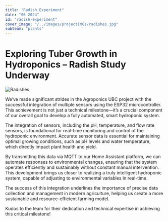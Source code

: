 ```yaml
---
title: "Radish Experiment"
date: "06-2024"
id: "radish-experiment"
cover_image: "/../images/projectIMGs/radishes.jpg"
subteam: "plants"
---
```

# Exploring Tuber Growth in Hydroponics – Radish Study Underway

![Radishes](../images/projectIMGs/radishes.jpg "The Radishes")

We’ve made significant strides in the Agroponics UBC project with the successful integration of multiple sensors using the ESP32 microcontroller. This achievement is not just a technical milestone—it’s a crucial component of our overall goal to develop a fully automated, smart hydroponic system. 

The integration of sensors, including the pH, temperature, and flow rate sensors, is foundational for real-time monitoring and control of the hydroponic environment. Accurate sensor data is essential for maintaining optimal growing conditions, such as pH levels and water temperature, which directly impact plant health and yield. 

By transmitting this data via MQTT to our Home Assistant platform, we can automate responses to environmental changes, ensuring that the system operates efficiently and sustainably without constant manual intervention. This development brings us closer to realizing a truly intelligent hydroponic system, capable of adjusting to environmental variables in real-time. 

The success of this integration underlines the importance of precise data collection and management in modern agriculture, helping us create a more sustainable and resource-efficient farming model. 

Kudos to the team for their dedication and technical expertise in achieving this critical milestone!